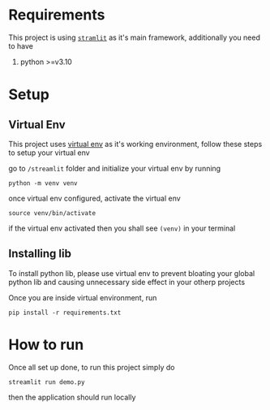 # Requirements
This project is using [`stramlit`](https://streamlit.io/) as it's main framework, additionally you need to have
1. python >=v3.10

# Setup
## Virtual Env
This project uses [virtual env](https://docs.python.org/3/library/venv.html) as it's working environment, follow these steps to setup your virtual env

go to `/streamlit` folder and initialize your virtual env by running 
```
python -m venv venv
```

once virtual env configured, activate the virtual env
```
source venv/bin/activate
```

if the virtual env activated then you shall see `(venv)` in your terminal

## Installing lib
To install python lib, please use virtual env to prevent bloating your global python lib and causing unnecessary side effect in your otherp projects 

Once you are inside virtual environment, run
```
pip install -r requirements.txt
```

# How to run
Once all set up done, to run this project simply do
```
streamlit run demo.py
```
then the application should run locally